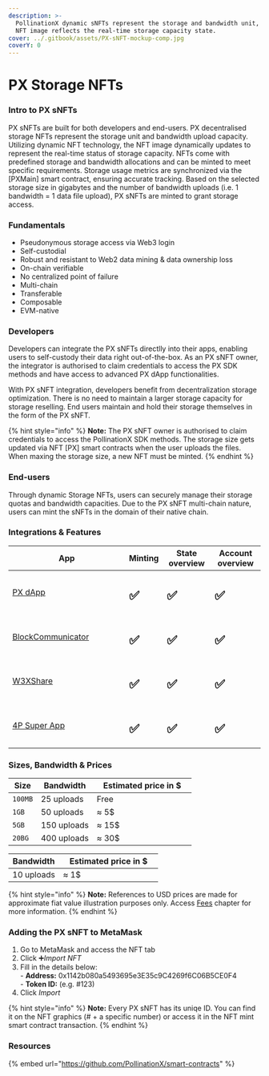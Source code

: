 ```yaml
---
description: >-
  PollinationX dynamic sNFTs represent the storage and bandwidth unit, while the
  NFT image reflects the real-time storage capacity state.
cover: ../.gitbook/assets/PX-sNFT-mockup-comp.jpg
coverY: 0
---
```


# PX Storage NFTs

### Intro to PX  sNFTs

PX sNFTs are built for both developers and end-users. PX decentralised storage NFTs represent the storage unit and bandwidth upload capacity. Utilizing dynamic NFT technology, the NFT image dynamically updates to represent the real-time status of storage capacity. NFTs come with predefined storage and bandwidth allocations and can be minted to meet specific requirements. Storage usage metrics are synchronized via the \[PXMain] smart contract, ensuring accurate tracking. Based on the selected storage size in gigabytes and the number of bandwidth uploads (i.e. 1 bandwidth = 1 data file upload), PX sNFTs are minted to grant storage access.

### Fundamentals

* Pseudonymous storage access via Web3 login
* Self-custodial
* Robust and resistant to Web2 data mining & data ownership loss
* On-chain verifiable
* No centralized point of failure
* Multi-chain
* Transferable
* Composable
* EVM-native

### Developers

Developers can integrate the PX sNFTs directlly into their apps, enabling users to self-custody their data right out-of-the-box. As an PX sNFT owner, the integrator is authorised to claim credentials to access the PX SDK methods and have access to advanced PX dApp functionalities.

With PX sNFT integration, developers benefit from decentralization storage optimization. There is no need to maintain a larger storage capacity for storage reselling. End users maintain and hold their storage themselves in the form of the PX sNFT.&#x20;

{% hint style="info" %}
**Note:** The PX sNFT owner is authorised to claim credentials to access the PollinationX SDK methods. The storage size gets updated via NFT \[PX] smart contracts when the user uploads the files. When maxing the storage size, a new NFT must be minted.
{% endhint %}

### End-users

Through dynamic Storage NFTs, users can securely manage their storage quotas and bandwidth capacities. Due to the PX sNFT multi-chain nature, users can mint the sNFTs in the domain of their native chain.

### Integrations & Features

<table><thead><tr><th width="217">App</th><th>Minting</th><th>State overview</th><th>Account overview</th></tr></thead><tbody><tr><td><a href="https://app.pollinationx.io/">PX dApp</a></td><td><h2>✅</h2></td><td><h2>✅</h2></td><td><h2>✅</h2></td></tr><tr><td><a href="https://blockcommunicator.com/">BlockCommunicator</a></td><td><h2>✅</h2></td><td><h2>✅</h2></td><td><h2>✅</h2></td></tr><tr><td><a href="https://w3xshare.com/">W3XShare</a></td><td><h2>✅</h2></td><td><h2>✅</h2></td><td><h2>✅</h2></td></tr><tr><td><a href="https://app.the4thpillar.io/">4P Super App</a></td><td><h2>✅</h2></td><td><h2>✅</h2></td><td><h2>✅</h2></td></tr></tbody></table>

### Sizes, Bandwidth & Prices

<table><thead><tr><th>Size</th><th>Bandwidth</th><th width="182">Estimated price in $</th></tr></thead><tbody><tr><td><code>100MB</code></td><td>25 uploads</td><td>Free</td></tr><tr><td><code>1GB</code></td><td>50 uploads</td><td>≈ 5$</td></tr><tr><td><code>5GB</code></td><td>150 uploads</td><td>≈ 15$ </td></tr><tr><td><code>20BG</code></td><td>400 uploads</td><td>≈ 30$</td></tr></tbody></table>

<table><thead><tr><th>Bandwidth</th><th width="182">Estimated price in $</th></tr></thead><tbody><tr><td>10 uploads</td><td>≈ 1$</td></tr></tbody></table>

{% hint style="info" %}
**Note:** References to USD prices are made for approximate fiat value illustration purposes only. Access [Fees](fees.md) chapter for more information.
{% endhint %}

### Adding the PX sNFT to MetaMask

1. Go to MetaMask and access the NFT tab
2. Click ➕_Import NFT_
3. Fill in the details below:\
   \- **Address:** 0x1142b080a5493695e3E35c9C4269f6C06B5CE0F4\
   \- **Token ID:** (e.g. #123)
4. Click _Import_

{% hint style="info" %}
**Note:** Every PX sNFT has its uniqe ID. You can find it on the NFT graphics (# + a specific number) or access it in the NFT mint smart contract transaction.
{% endhint %}

### Resources

{% embed url="https://github.com/PollinationX/smart-contracts" %}
